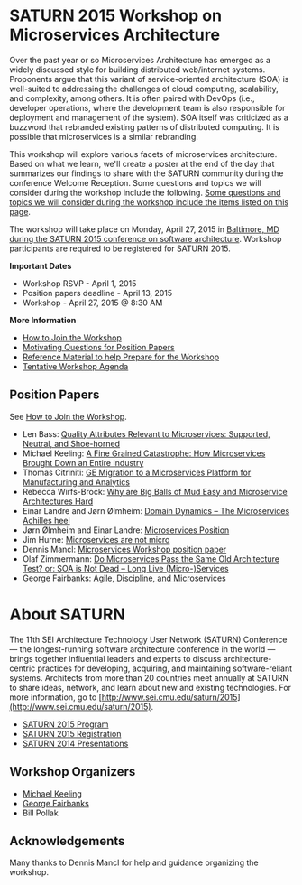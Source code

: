 # SATURN 2015 Workshop on Microservices Architecture

Over the past year or so Microservices Architecture has emerged as a widely discussed style for building distributed web/internet systems.  Proponents argue that this variant of service-oriented architecture (SOA) is well-suited to addressing the challenges of cloud computing, scalability, and complexity, among others.  It is often paired with DevOps (i.e., developer operations, where the development team is also responsible for deployment and management of the system).  SOA itself was criticized as a buzzword that rebranded existing patterns of distributed computing.  It is possible that microservices is a similar rebranding.

This workshop will explore various facets of microservices architecture.  Based on what we learn, we'll create a poster at the end of the day that summarizes our findings to share with the SATURN community during the conference Welcome Reception. Some questions and topics we will consider during the workshop include the following.  [Some questions and topics we will consider during the workshop include the items listed on this page](questions.md).

The workshop will take place on Monday, April 27, 2015 in [Baltimore, MD during the SATURN 2015 conference on software architecture](http://www.sei.cmu.edu/saturn/2015/).  Workshop participants are required to be registered for SATURN 2015.

**Important Dates**

- Workshop RSVP - April 1, 2015
- Position papers deadline - April 13, 2015
- Workshop - April 27, 2015 @ 8:30 AM

**More Information**

- [How to Join the Workshop](https://github.com/michaelkeeling/SATURN2015-Microservices-Workshop/wiki/How-to-Join-the-Workshop)
- [Motivating Questions for Position Papers](questions.md)
- [Reference Material to help Prepare for the Workshop](references.md)
- [Tentative Workshop Agenda](https://github.com/michaelkeeling/SATURN2015-Microservices-Workshop/wiki/Workshop-Agenda)

## Position Papers

See [How to Join the Workshop](https://github.com/michaelkeeling/SATURN2015-Microservices-Workshop/wiki/How-to-Join-the-Workshop).

* Len Bass: [Quality Attributes Relevant to Microservices: Supported, Neutral, and Shoe-horned](saturn2015-position-papers/bass-microservices-workshop-position-saturn2015.pdf)
* Michael Keeling: [A Fine Grained Catastrophe: How Microservices Brought Down an Entire Industry](saturn2015-position-papers/keeling-microservices-workshop-position-saturn2015.pdf)
* Thomas Citriniti: [GE Migration to a Microservices Platform for Manufacturing and Analytics](saturn2015-position-papers/citriniti-microservices-workshop-position-saturn2015.pdf)
* Rebecca Wirfs-Brock: [Why are Big Balls of Mud Easy and Microservice Architectures Hard](saturn2015-position-papers/wirfs-brock-microservices-workshop-position-saturn2015.pdf)
* Einar Landre and Jørn Ølmheim: [Domain Dynamics – The Microservices Achilles heel](saturn2015-position-papers/landre-and-olmheim-microservices-workshop-position-saturn2015.pdf)
* Jørn Ølmheim and Einar Landre: [Microservices Position](/saturn2015-position-papers/joelmheim-MicroservicePositionPaper.pdf)
* Jim Hurne: [Microservices are not micro](saturn2015-position-papers/hurne-microservices-workshop-position-saturn2015.md)
* Dennis Mancl: [Microservices Workshop position paper](/saturn2015-position-papers/mancl-microservices-workshop-position-saturn2015.md)
* Olaf Zimmermann: [Do Microservices Pass the Same Old Architecture Test? or: SOA is Not Dead – Long Live (Micro-)Services](/saturn2015-position-papers/ZIO-microservices-workshop-position-saturn2015.pdf)
* George Fairbanks: [Agile, Discipline, and Microservices](/saturn2015-position-papers/fairbanks-microservices-workshop-position-saturn2015.md)

# About SATURN

The 11th SEI Architecture Technology User Network (SATURN) Conference — the longest-running software architecture conference in the world — brings together influential leaders and experts to discuss architecture-centric practices for developing, acquiring, and maintaining software-reliant systems. Architects from more than 20 countries meet annually at SATURN to share ideas, network, and learn about new and existing technologies. For more information, go to [http://www.sei.cmu.edu/saturn/2015](http://www.sei.cmu.edu/saturn/2015).

- [SATURN 2015 Program](http://www.sei.cmu.edu/saturn/2015/program/index.cfm)
- [SATURN 2015 Registration](http://www.sei.cmu.edu/saturn/2015/registration/index.cfm)
- [SATURN 2014 Presentations](http://www.sei.cmu.edu/saturn/2014/video.cfm)

## Workshop Organizers

* [Michael Keeling](https://github.com/michaelkeeling)
* [George Fairbanks](https://github.com/georgefairbanks) 
* Bill Pollak

## Acknowledgements

Many thanks to Dennis Mancl for help and guidance organizing the workshop.
